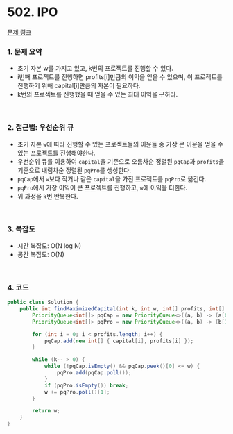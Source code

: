 # 502. IPO

[문제 링크](https://leetcode.com/problems/ipo/)

### 1. 문제 요약

- 초기 자본 w를 가지고 있고, k번의 프로젝트를 진행할 수 있다.
- i번째 프로젝트를 진행하면 profits[i]만큼의 이익을 얻을 수 있으며, 이 프로젝트를 진행하기 위해 capital[i]만큼의 자본이 필요하다.
- k번의 프로젝트를 진행했을 때 얻을 수 있는 최대 이익을 구하라.

<br>

### 2. 접근법: 우선순위 큐

- 초기 자본 `w`에 따라 진행할 수 있는 프로젝트들의 이윤들 중 가장 큰 이윤을 얻을 수 있는 프로젝트를 진행해야한다.
- 우선순위 큐를 이용하여 `capital`을 기준으로 오름차순 정렬된 `pqCap`과 `profits`을 기준으로 내림차순 정렬된 `pqPro`를 생성한다.
- `pqCap`에서 `w`보다 작거나 같은 `capital`을 가진 프로젝트를 `pqPro`로 옮긴다.
- `pqPro`에서 가장 이익이 큰 프로젝트를 진행하고, `w`에 이익을 더한다.
- 위 과정을 k번 반복한다.

<br>

### 3. 복잡도

- 시간 복잡도: O(N log N)
- 공간 복잡도: O(N)

<br>

### 4. 코드

``` Java
public class Solution {
    public int findMaximizedCapital(int k, int w, int[] profits, int[] capital) {
        PriorityQueue<int[]> pqCap = new PriorityQueue<>((a, b) -> (a[0] - b[0]));
        PriorityQueue<int[]> pqPro = new PriorityQueue<>((a, b) -> (b[1] - a[1]));

        for (int i = 0; i < profits.length; i++) {
            pqCap.add(new int[] { capital[i], profits[i] });
        }

        while (k-- > 0) {
            while (!pqCap.isEmpty() && pqCap.peek()[0] <= w) {
                pqPro.add(pqCap.poll());
            }
            if (pqPro.isEmpty()) break;
            w += pqPro.poll()[1];
        }

        return w;
    }
}

```

